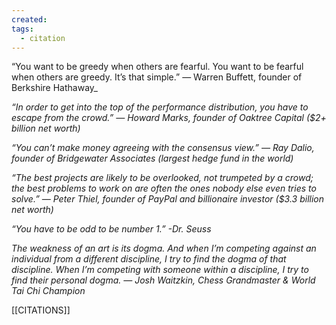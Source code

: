 ```yaml
---
created: 
tags:
  - citation
---
```

“You want to be greedy when others are fearful. You want to be fearful when others are greedy. It’s that simple.” — Warren Buffett, founder of Berkshire Hathaway_

_“In order to get into the top of the performance distribution, you have to escape from the crowd.” — Howard Marks, founder of Oaktree Capital ($2+ billion net worth)_

_“You can’t make money agreeing with the consensus view.” — Ray Dalio, founder of Bridgewater Associates (largest hedge fund in the world)_

_“The best projects are likely to be overlooked, not trumpeted by a crowd; the best problems to work on are often the ones nobody else even tries to solve.” — Peter Thiel, founder of PayPal and billionaire investor ($3.3 billion net worth)_

_“You have to be odd to be number 1.” -Dr. Seuss_

_The weakness of an art is its dogma. And when I’m competing against an individual from a different discipline, I try to find the dogma of that discipline. When I’m competing with someone within a discipline, I try to find their personal dogma. — Josh Waitzkin, Chess Grandmaster & World Tai Chi Champion_

[[CITATIONS]]